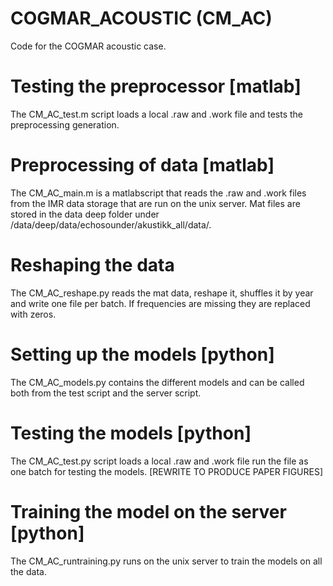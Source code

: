 # COGMAR_ACOUSTIC (CM_AC)
Code for the COGMAR acoustic case.

# Testing the preprocessor [matlab]
The CM_AC_test.m script loads a local .raw and .work file and tests the preprocessing
generation.

# Preprocessing of data [matlab]
The CM_AC_main.m is a matlabscript that reads the .raw and .work files from the 
IMR data storage that are run on the unix server. Mat files are stored in the 
data deep folder under /data/deep/data/echosounder/akustikk_all/data/.

# Reshaping the data
The CM_AC_reshape.py reads the mat data, reshape it, shuffles it by year and write one 
file per batch. If frequencies are missing they are replaced with zeros.

# Setting up the models [python]
The CM_AC_models.py contains the different models and can be called both from the
test script and the server script.

# Testing the models [python]
The CM_AC_test.py script loads a local .raw and .work file run the file as one batch
for testing the models. [REWRITE TO PRODUCE PAPER FIGURES]

# Training the model on the server [python]
The CM_AC_runtraining.py runs on the unix server to train the models on all the data.

